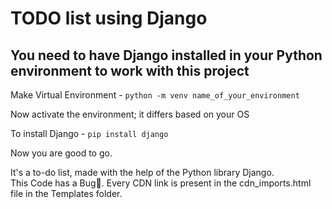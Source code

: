 # TODO list using Django

## You need to have Django installed in your Python environment to work with this project

Make Virtual Environment - `python -m venv name_of_your_environment`

Now activate the environment; it differs based on your OS

To install Django - `pip install django`

Now you are good to go.


It's a to-do list, made with the help of the Python library Django.  
This Code has a Bug🥸.
Every CDN link is present in the cdn_imports.html file in the Templates folder.
